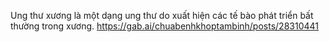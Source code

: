 Ung thư xương là một dạng ung thư do xuất hiện các tế bào phát triển bất thường trong xương.
https://gab.ai/chuabenhkhoptambinh/posts/28310441
